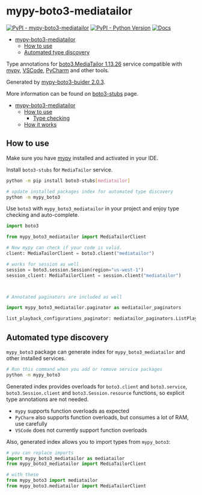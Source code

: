 # mypy-boto3-mediatailor

[![PyPI - mypy-boto3-mediatailor](https://img.shields.io/pypi/v/mypy-boto3-mediatailor.svg?color=blue)](https://pypi.org/project/mypy-boto3-mediatailor)
[![PyPI - Python Version](https://img.shields.io/pypi/pyversions/mypy-boto3-mediatailor.svg?color=blue)](https://pypi.org/project/mypy-boto3-mediatailor)
[![Docs](https://img.shields.io/readthedocs/mypy-boto3-builder.svg?color=blue)](https://mypy-boto3-builder.readthedocs.io/)

- [mypy-boto3-mediatailor](#mypy-boto3-mediatailor)
  - [How to use](#how-to-use)
  - [Automated type discovery](#automated-type-discovery)


Type annotations for
[boto3.MediaTailor 1.13.26](https://boto3.amazonaws.com/v1/documentation/api/1.13.26/reference/services/mediatailor.html#MediaTailor) service
compatible with [mypy](https://github.com/python/mypy), [VSCode](https://code.visualstudio.com/),
[PyCharm](https://www.jetbrains.com/pycharm/) and other tools.

Generated by [mypy-boto3-buider 2.0.3](https://github.com/vemel/mypy_boto3_builder).

More information can be found on [boto3-stubs](https://pypi.org/project/boto3-stubs/) page.

- [mypy-boto3-mediatailor](#mypy-boto3-mediatailor)
  - [How to use](#how-to-use)
    - [Type checking](#type-checking)
  - [How it works](#how-it-works)

## How to use

Make sure you have [mypy](https://github.com/python/mypy) installed and activated in your IDE.

Install `boto3-stubs` for `MediaTailor` service.

```bash
python -m pip install boto3-stubs[mediatailor]

# update installed packages index for automated type discovery
python -m mypy_boto3
```

Use `boto3` with `mypy_boto3_mediatailor` in your project and enjoy type checking and auto-complete.

```python
import boto3

from mypy_boto3_mediatailor import MediaTailorClient

# Now mypy can check if your code is valid.
client: MediaTailorClient = boto3.client("mediatailor")

# works for session as well
session = boto3.session.Session(region="us-west-1")
session_client: MediaTailorClient = session.client("mediatailor")



# Annotated paginators are included as well

import mypy_boto3_mediatailor.paginator as mediatailor_paginators

list_playback_configurations_paginator: mediatailor_paginators.ListPlaybackConfigurationsPaginator = client.get_paginator("list_playback_configurations")
```

## Automated type discovery

`mypy_boto3` package can generate index for `mypy_boto3_mediatailor` and other installed services.

```bash
# Run this command when you add or remove service packages
python -m mypy_boto3
```

Generated index provides overloads for `boto3.client` and `boto3.service`,
`boto3.Session.client` and `boto3.Session.resource` functions,
so explicit type annotations are not needed.

- `mypy` supports function overloads as expected
- `PyCharm` also supports function overloads, but consumes a lot of RAM, use carefully
- `VSCode` does not currently support function overloads

Also, generated index allows you to import types from `mypy_boto3`:

```python
# you can replace imports
import mypy_boto3_mediatailor as mediatailor
from mypy_boto3_mediatailor import MediaTailorClient

# with these
from mypy_boto3 import mediatailor
from mypy_boto3.mediatailor import MediaTailorClient
```